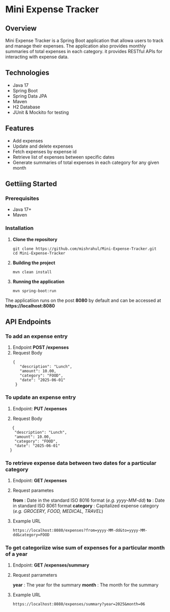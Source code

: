 # Mini Expense Tracker

## Overview

Mini Expense Tracker is a Spring Boot application that allowa users to track and manage their expenses. The application also provides monthly summaries of total expenses in each category.
it provides RESTful APIs for interacting with expense data.


## Technologies
* Java 17
* Spring Boot
* Spring Data JPA
* Maven
* H2 Database
* JUnit & Mockito for testing


## Features
* Add expenses
* Update and delete expenses
* Fetch expenses by expense id
* Retrieve list of expenses between specific dates
* Generate summaries of total expenses in each category for any given month


## Gettiing Started
### Prerequisites
* Java 17+
* Maven

### Installation
1. **Clone the repository**

    ```
    git clone https://github.com/mishrahul/Mini-Expense-Tracker.git
    cd Mini-Expense-Tracker
    ```

2. **Building the project**
    ```
    mvn clean install
    ```

3. **Running the application**
    ```
    mvn spring-boot:run
    ```

The applicatiion runs on the post **8080** by default and can be accessed at **https://localhost:8080**


## API Endpoints
### To add an expense entry
1. Endpoint **POST /expenses**
2. Request Body
   ```
   {
      "description": "Lunch",
      "amount": 10.00,
      "category": "FOOD",
      "date": "2025-06-01"
    }
   ```

### To update an expense entry
1. Endpoint: **PUT /expenses**

2. Request Body
  ```
     {
      "description": "Lunch",
      "amount": 10.00,
      "category": "FOOD",
      "date": "2025-06-01"
    }
   ```

### To retrieve expense data between two dates for a particular category
1. Endpoint: **GET /expenses**

2. Request parametes

   **from** : Date in the standard ISO 8016 format (*e.g. yyyy-MM-dd*)
   **to** : Date in standard ISO 8061 format
   **category** : Capitalized expense category (*e.g. GROCERY, FOOD, MEDICAL, TRAVEL*)
   
3. Example URL
   ```
   https://localhost:8080/expenses?from=yyyy-MM-dd&to=yyyy-MM-dd&category=FOOD
   ```

### To get categoriize wise sum of expenses for a particular month of a year
1. Endpoint: **GET /expenses/summary**

2. Request parrameters

   **year** : The year for the summary
   **month** : The month for the summary

3. Example URL
   ```
   https://localhost:8080/expenses/summary?year=2025&month=06
   ```

